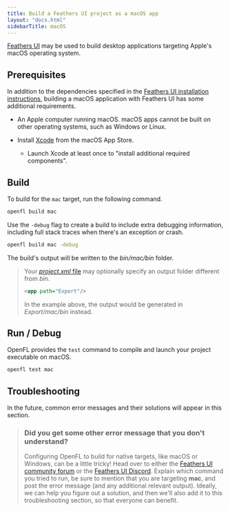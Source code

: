 ```yaml
---
title: Build a Feathers UI project as a macOS app
layout: "docs.html"
sidebarTitle: macOS
---
```


[Feathers UI](/) may be used to build desktop applications targeting Apple's macOS operating system.

## Prerequisites

In addition to the dependencies specified in the [Feathers UI installation instructions](./installation.md), building a macOS application with Feathers UI has some additional requirements.

- An Apple computer running macOS. macOS apps cannot be built on other operating systems, such as Windows or Linux.

- Install [Xcode](https://developer.apple.com/xcode/) from the macOS App Store.

  - Launch Xcode at least once to "install additional required components".

## Build

To build for the `mac` target, run the following command.

```sh
openfl build mac
```

Use the `-debug` flag to create a build to include extra debugging information, including full stack traces when there's an exception or crash.

```sh
openfl build mac -debug
```

The build's output will be written to the _bin/mac/bin_ folder.

> Your [_project.xml_ file](https://lime.openfl.org/docs/project-files/xml-format/) may optionally specify an output folder different from _bin_.
>
> ```xml
> <app path="Export"/>
> ```
>
> In the example above, the output would be generated in _Export/mac/bin_ instead.

## Run / Debug

OpenFL provides the `test` command to compile and launch your project executable on macOS.

```sh
openfl test mac
```

## Troubleshooting

In the future, common error messages and their solutions will appear in this section.

> ### Did you get some other error message that you don't understand?
>
> Configuring OpenFL to build for native targets, like macOS or Windows, can be a little tricky! Head over to either the [Feathers UI community forum](https://community.feathersui.com/) or the [Feathers UI Discord](https://discord.feathersui.com/). Explain which command you tried to run, be sure to mention that you are targeting **mac**, and post the error message (and any additional relevant output). Ideally, we can help you figure out a solution, and then we'll also add it to this troubleshooting section, so that everyone can benefit.

